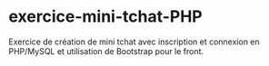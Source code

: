 # exercice-mini-tchat-PHP

Exercice de création de mini tchat avec inscription et connexion en PHP/MySQL et utilisation de Bootstrap pour le front.
